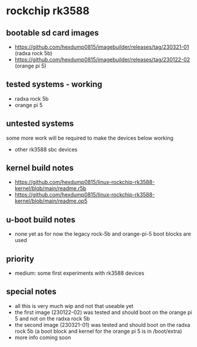 # rockchip rk3588

## bootable sd card images

- https://github.com/hexdump0815/imagebuilder/releases/tag/230321-01 (radxa rock 5b)
- https://github.com/hexdump0815/imagebuilder/releases/tag/230122-02 (orange pi 5)

## tested systems - working

- radxa rock 5b
- orange pi 5

## untested systems

some more work will be required to make the devices below working

- other rk3588 sbc devices

## kernel build notes

- https://github.com/hexdump0815/linux-rockchip-rk3588-kernel/blob/main/readme.r5b
- https://github.com/hexdump0815/linux-rockchip-rk3588-kernel/blob/main/readme.op5

## u-boot build notes

- none yet as for now the legacy rock-5b and orange-pi-5 boot blocks are used

## priority

- medium: some first experiments with rk3588 devices

## special notes

- all this is very much wip and not that useable yet
- the first image (230122-02) was tested and should boot on the orange pi 5 and not on the radxa rock 5b
- the second image (230321-01) was tested and should boot on the radxa rock 5b (a boot block and kernel for the orange pi 5 is in /boot/extra)
- more info coming soon
